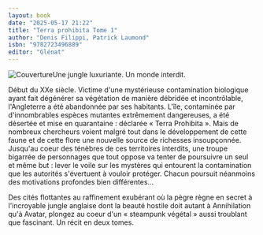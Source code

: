 ```yaml
---
layout: book
date: "2025-05-17 21:22"
title: "Terra prohibita Tome 1"
author: "Denis Filippi, Patrick Laumond"
isbn: "9782723496889"
editor: "Glénat"
---
```

![Couverture](/img/9782723496889.jpeg)Une jungle luxuriante. Un monde interdit.

Début du XXe siècle. Victime d'une mystérieuse contamination biologique ayant fait dégénérer sa végétation de manière débridée et incontrôlable, l'Angleterre a été abandonnée par ses habitants. L'île, contaminée par d'innombrables espèces mutantes extrêmement dangereuses, a été désertée et mise en quarantaine : déclarée « Terra Prohibita ». Mais de nombreux chercheurs voient malgré tout dans le développement de cette faune et de cette flore une nouvelle source de richesses insoupçonnée. Jusqu'au coeur des ténèbres de ces territoires interdits, une troupe bigarrée de personnages que tout oppose va tenter de poursuivre un seul et même but : lever le voile sur les mystères qui entourent la contamination que les autorités s'évertuent à vouloir protéger. Chacun poursuit néanmoins des motivations profondes bien différentes...

Des cités flottantes au raffinement exubérant où la pègre règne en secret à l'incroyable jungle anglaise dont la beauté hostile doit autant à Annihilation qu'à Avatar, plongez au coeur d'un « steampunk végétal » aussi troublant que fascinant. Un récit en deux tomes.
